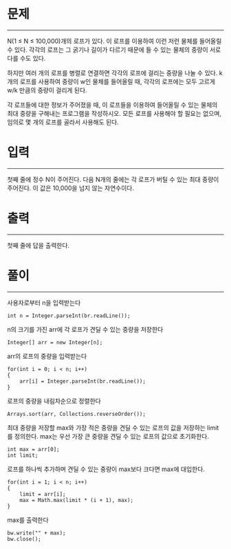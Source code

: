 
# 문제

---

N(1 ≤ N ≤ 100,000)개의 로프가 있다. 이 로프를 이용하여 이런 저런 물체를 들어올릴 수 있다. 각각의 로프는 그 굵기나 길이가 다르기 때문에 들 수 있는 물체의 중량이 서로 다를 수도 있다.

하지만 여러 개의 로프를 병렬로 연결하면 각각의 로프에 걸리는 중량을 나눌 수 있다. k개의 로프를 사용하여 중량이 w인 물체를 들어올릴 때, 각각의 로프에는 모두 고르게 w/k 만큼의 중량이 걸리게 된다.

각 로프들에 대한 정보가 주어졌을 때, 이 로프들을 이용하여 들어올릴 수 있는 물체의 최대 중량을 구해내는 프로그램을 작성하시오. 모든 로프를 사용해야 할 필요는 없으며, 임의로 몇 개의 로프를 골라서 사용해도 된다.

# 입력

---

첫째 줄에 정수 N이 주어진다. 다음 N개의 줄에는 각 로프가 버틸 수 있는 최대 중량이 주어진다. 이 값은 10,000을 넘지 않는 자연수이다.

# 출력

---

첫째 줄에 답을 출력한다.

# 풀이

----

사용자로부터 n을 입력받는다

    int n = Integer.parseInt(br.readLine());

n의 크기를 가진 arr에 각 로프가 견딜 수 있는 중량을 저장한다
    
    Integer[] arr = new Integer[n];

arr의 로프의 중량을 입력받는다

    for(int i = 0; i < n; i++)
    {
        arr[i] = Integer.parseInt(br.readLine());
    }

로프의 중량을 내림차순으로 정렬한다

    Arrays.sort(arr, Collections.reverseOrder());

최대 중량을 저장할 max와 가장 적은 중량을 견딜 수 있는 로프의 값을 저장하는
limit를 정의한다.
max는 우선 가장 큰 중량을 견딜 수 있는 로프의 값으로 초기화한다.

    int max = arr[0];
    int limit;

로프를 하나씩 추가하며 견딜 수 있는 중량이 max보다 크다면 max에 대입한다.

    for(int i = 1; i < n; i++)
    {
        limit = arr[i];
        max = Math.max(limit * (i + 1), max);
    }

max를 출력한다

    bw.write("" + max);
    bw.close();
